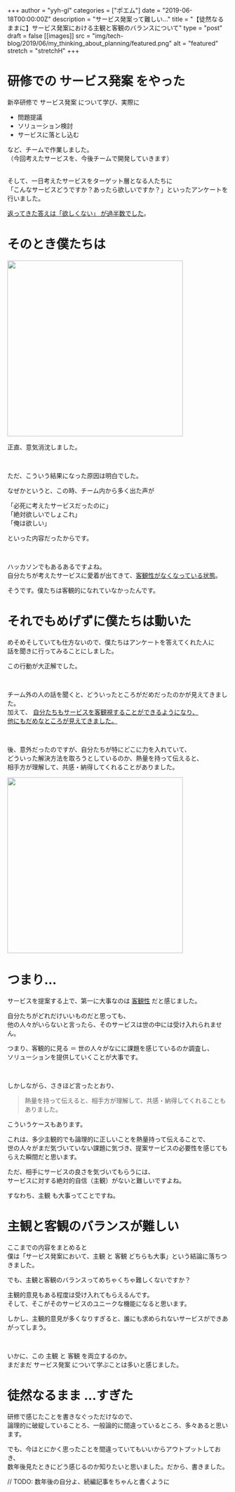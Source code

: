 +++
author = "yyh-gl"
categories = ["ポエム"]
date = "2019-06-18T00:00:00Z"
description = "サービス発案って難しい…"
title = "【徒然なるままに】サービス発案における主観と客観のバランスについて"
type = "post"
draft = false
[[images]]
  src = "img/tech-blog/2019/06/my_thinking_about_planning/featured.png"
  alt = "featured"
  stretch = "stretchH"
+++


# 研修での サービス発案 をやった

新卒研修で サービス発案 について学び、実際に

- 問題提議
- ソリューション検討
- サービスに落とし込む

など、チームで作業しました。<br>
（今回考えたサービスを、今後チームで開発していきます）


<br>
そして、一日考えたサービスをターゲット層となる人たちに <br>
「こんなサービスどうですか？あったら欲しいですか？」といったアンケートを行いました。

<br>

<u>返ってきた答えは「欲しくない」 が過半数でした</u>。


# そのとき僕たちは

<img src="https://yyh-gl.github.io/tech-blog/img/tech-blog/2019/06/my_thinking_about_planning/sad.png" width="400">

正直、意気消沈しました。

<br>

ただ、こういう結果になった原因は明白でした。

なぜかというと、この時、チーム内から多く出た声が

「必死に考えたサービスだったのに」<br>
「絶対欲しいでしょこれ」<br>
「俺は欲しい」

といった内容だったからです。

<br>

ハッカソンでもあるあるですよね。<br>
自分たちが考えたサービスに愛着が出てきて、<u>客観性がなくなっている状態</u>。


そうです。僕たちは客観的になれていなかったんです。<br>


# それでもめげずに僕たちは動いた

めそめそしていても仕方ないので、僕たちはアンケートを答えてくれた人に <br>
話を聞きに行ってみることにしました。

この行動が大正解でした。

<br>

チーム外の人の話を聞くと、どういったところがだめだったのかが見えてきました。<br>
加えて、 <u>自分たちもサービスを客観視することができるようになり、<br>他にもだめなところが見えてきました。<br></u>

<br>

後、意外だったのですが、自分たちが特にどこに力を入れていて、<br> 
どういった解決方法を取ろうとしているのか、熱量を持って伝えると、<br>
相手方が理解して、共感・納得してくれることがありました。

<img src="https://yyh-gl.github.io/tech-blog/img/tech-blog/2019/06/my_thinking_about_planning/talking.png" width="400">


# つまり…

サービスを提案する上で、第一に大事なのは <u>客観性</u> だと感じました。

自分たちがどれだけいいものだと思っても、<br>
他の人々がいらないと言ったら、そのサービスは世の中には受け入れられません。

つまり、客観的に見る ＝ 世の人々がなにに課題を感じているのか調査し、<br>
ソリューションを提供していくことが大事です。

<br>

しかしながら、さきほど言ったとおり、

> 熱量を持って伝えると、相手方が理解して、共感・納得してくれることもありました。

こういうケースもあります。

これは、多少主観的でも論理的に正しいことを熱量持って伝えることで、<br>
世の人々がまだ気づいていない課題に気づき、提案サービスの必要性を感じてもらえた瞬間だと思います。

ただ、相手にサービスの良さを気づいてもらうには、<br>
サービスに対する絶対的自信（主観）がないと難しいですよね。<br>

すなわち、主観 も大事ってことですね。


# 主観と客観のバランスが難しい

ここまでの内容をまとめると <br>
僕は「サービス発案において、主観 と 客観 どちらも大事」という結論に落ちつきました。

でも、主観と客観のバランスってめちゃくちゃ難しくないですか？

主観的意見もある程度は受け入れてもらえるんです。<br>
そして、そこがそのサービスのユニークな機能になると思います。

しかし、主観的意見が多くなりすぎると、誰にも求められないサービスができあがってしまう。

<br>

いかに、この 主観 と 客観 を両立するのか。<br>
まだまだ サービス発案 について学ぶことは多いと感じました。


# 徒然なるまま …すぎた

研修で感じたことを書きなぐっただけなので、<br>
論理的に破綻していることろ、一般論的に間違っているところ、多々あると思います。


でも、今はとにかく思ったことを間違っていてもいいからアウトプットしておき、<br>
数年後見たときにどう感じるのか知りたいと思いました。だから、書きました。

// TODO: 数年後の自分よ、続編記事をちゃんと書くように
